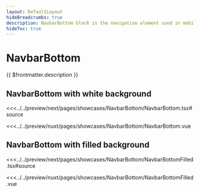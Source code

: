 ```yaml
---
layout: DefaultLayout
hideBreadcrumbs: true
description: NavbarBottom block is the navigation element used in mobile view.
hideToc: true
---
```

# NavbarBottom

{{ $frontmatter.description }}
 
 ## NavbarBottom with white background

<Showcase showcase-name="NavbarBottom/NavbarBottom" style="min-height:200px">

<!-- react -->
<<<../../preview/next/pages/showcases/NavbarBottom/NavbarBottom.tsx#source
<!-- end react -->
<!-- vue -->
<<<../../preview/nuxt/pages/showcases/NavbarBottom/NavbarBottom.vue
<!-- end vue -->

</Showcase>

## NavbarBottom with filled background

<Showcase showcase-name="NavbarBottom/NavbarBottomFilled" style="min-height:200px">

<!-- react -->
<<<../../preview/next/pages/showcases/NavbarBottom/NavbarBottomFilled.tsx#source
<!-- end react -->
<!-- vue -->
<<<../../preview/nuxt/pages/showcases/NavbarBottom/NavbarBottomFilled.vue
<!-- end vue -->

</Showcase>

